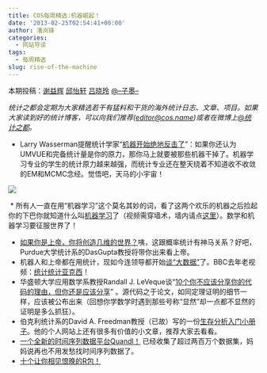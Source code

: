 ```yaml
---
title: COS每周精选:机器崛起！
date: '2013-02-25T02:54:41+00:00'
author: 潘岚锋
categories:
  - 网站导读
tags:
  - 每周精选
slug: rise-of-the-machine
---
```


本期投稿：[谢益辉](http://yihui.name/) [邱怡轩](http://statr.me/) [吕晓玲](http://stat.ruc.edu.cn/a/jiaoxuetuandui/jiaoyanshi/2011/0219/128.html) [@–子墨–](http://weibo.com/weizhangzimo)

_统计之都会定期为大家精选若干有猛料和干货的海外统计日志、文章、项目。如果大家读到好的统计博客，可以向我们推荐(editor@cos.name)或者在微博上[@统计之都](http://weibo.com/cosname?topnav=1&wvr=5&topsug=1)。_

  * Larry Wasserman提醒统计学家“[机器开始绝地反击了](http://www.stat.cmu.edu/~larry/Wasserman.pdf)”：如果你还认为UMVUE和完备统计量是你的原力，那你马上就要被那些机器干掉了。机器学习专业的学生的统计原力越来越强，而统计专业还在整天绕着不知道收不收敛的EM和MCMC念经。觉悟吧，天马的小宇宙！

![](http://normaldeviate.files.wordpress.com/2013/02/terminator.png?w=251&h=201)

  * 所有人一直在用“机器学习”这个莫名其妙的词，看了这两个欢乐的机器之后捡起你的下巴你就知道什么叫[机器学习](http://robohub.org/video-throwing-and-catching-an-inverted-pendulum-with-quadrocopters/)了（视频需穿墙术，墙内请点[这里](http://v.youku.com/v_show/id_XNTE4NDc0NzY0.html)）。数学和机器学习要征服世界了！
  * [如果你是上帝，你将创造几维的世界？](http://www.stat.purdue.edu/~dasgupta/fourDspace.pdf)咦，这跟概率统计有神马关系？好吧，Purdue大学统计系的DasGupta教授将带你出来看上帝。
  * 机器人和上帝都在用统计，现如今连领导都开始[谈“大数据”](http://2012.chinajx.com.cn/html/report/72796-1.htm?reportpos=2)了。BBC去年老视频：[统计统计亚克西](http://www.gapminder.org/videos/the-joy-of-stats/)！
  * 华盛顿大学应用数学系教授Randall J. LeVeque谈“[10个你不应该分享你的代码的理由，但你还是应该分享](http://faculty.washington.edu/rjl/pubs/topten/topten.pdf)” 。源代码之于论文，如同定理证明的细节一样，应该被公布出来（回想你学数学时遇到那些号称“显然”却一点都不显然的证明是多么抓狂）。
  * 伯克利统计系的David A. Freedman教授（已故）写的一份[生存分析入门小册子](http://www.stat.berkeley.edu/~census/survival.pdf)。他的个人网站上还有很多有价值的小文章，推荐大家去看看。
  * [一个全新的时间序列数据平台Quandl！](http://www.quandl.com/) 已经收集了超过两百万个数据集，妈妈说再也不用发愁找时间序列数据了。
  * [十个让你相见恨晚的R包！](http://blog.yhathq.com/posts/10-R-packages-I-wish-I-knew-about-earlier.html)
